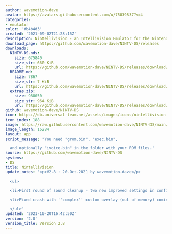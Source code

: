 ```yaml
---
author: wavemotion-dave
avatar: https://avatars.githubusercontent.com/u/75039837?v=4
categories:
- emulator
color: '#b4b4d3'
created: '2021-09-02T21:28:15Z'
description: Nintellivision - an Intellivision Emulator for the Nintendo DS/DSi
download_page: https://github.com/wavemotion-dave/NINTV-DS/releases
downloads:
  NINTV-DS.nds:
    size: 675840
    size_str: 660 KiB
    url: https://github.com/wavemotion-dave/NINTV-DS/releases/download/2.8/NINTV-DS.nds
  README.md:
    size: 7867
    size_str: 7 KiB
    url: https://github.com/wavemotion-dave/NINTV-DS/releases/download/2.8/README.md
  extras.zip:
    size: 988050
    size_str: 964 KiB
    url: https://github.com/wavemotion-dave/NINTV-DS/releases/download/2.8/extras.zip
github: wavemotion-dave/NINTV-DS
icon: https://db.universal-team.net/assets/images/icons/nintellivision.png
icon_index: 188
image: https://raw.githubusercontent.com/wavemotion-dave/NINTV-DS/main/arm9/gfx/bgTop.png
image_length: 16284
layout: app
script_message: 'You need "grom.bin", "exec.bin",

  and optionally "ivoice.bin" in the folder with your ROM files.'
source: https://github.com/wavemotion-dave/NINTV-DS
systems:
- DS
title: Nintellivision
update_notes: '<p>V2.8 : 20-Oct-2021 by wavemotion-dave</p>

  <ul>

  <li>First round of sound cleanup - two new improved settings in configuration.</li>

  <li>Fixed crash with ''complex'' custom overlay (out of memory) coming out of menu/config.</li>

  </ul>'
updated: '2021-10-20T16:42:50Z'
version: '2.8'
version_title: Version 2.8
---
```

